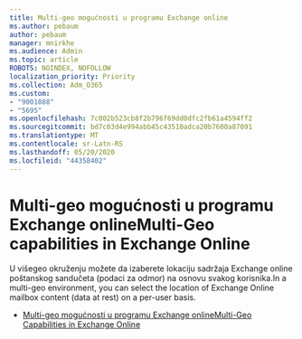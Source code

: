```yaml
---
title: Multi-geo mogućnosti u programu Exchange online
ms.author: pebaum
author: pebaum
manager: mnirkhe
ms.audience: Admin
ms.topic: article
ROBOTS: NOINDEX, NOFOLLOW
localization_priority: Priority
ms.collection: Adm_O365
ms.custom:
- "9001088"
- "5695"
ms.openlocfilehash: 7c002b523cb8f2b796f69dd0dfc2fb61a4594ff2
ms.sourcegitcommit: bd7c03d4e994abb45c43510adca20b7600a87091
ms.translationtype: MT
ms.contentlocale: sr-Latn-RS
ms.lasthandoff: 05/20/2020
ms.locfileid: "44358402"
---
```

# <a name="multi-geo-capabilities-in-exchange-online"></a><span data-ttu-id="86bae-102">Multi-geo mogućnosti u programu Exchange online</span><span class="sxs-lookup"><span data-stu-id="86bae-102">Multi-Geo capabilities in Exchange Online</span></span>

<span data-ttu-id="86bae-103">U višegeo okruženju možete da izaberete lokaciju sadržaja Exchange online poštanskog sandučeta (podaci za odmor) na osnovu svakog korisnika.</span><span class="sxs-lookup"><span data-stu-id="86bae-103">In a multi-geo environment, you can select the location of Exchange Online mailbox content (data at rest) on a per-user basis.</span></span>
- [<span data-ttu-id="86bae-104">Multi-geo mogućnosti u programu Exchange online</span><span class="sxs-lookup"><span data-stu-id="86bae-104">Multi-Geo Capabilities in Exchange Online</span></span>](https://docs.microsoft.com/office365/enterprise/multi-geo-capabilities-in-exchange-online)
